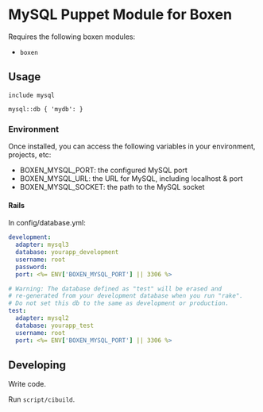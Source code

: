 # MySQL Puppet Module for Boxen

Requires the following boxen modules:

* `boxen`

## Usage

```puppet
include mysql

mysql::db { 'mydb': }
```

### Environment

Once installed, you can access the following variables in your environment, projects, etc:

* BOXEN_MYSQL_PORT: the configured MySQL port
* BOXEN_MYSQL_URL: the URL for MySQL, including localhost & port
* BOXEN_MYSQL_SOCKET: the path to the MySQL socket

#### Rails

In config/database.yml:

```yaml
development:
  adapter: mysql3
  database: yourapp_development
  username: root
  password:
  port: <%= ENV['BOXEN_MYSQL_PORT'] || 3306 %>

# Warning: The database defined as "test" will be erased and
# re-generated from your development database when you run "rake".
# Do not set this db to the same as development or production.
test:
  adapter: mysql2
  database: yourapp_test
  username: root
  port: <%= ENV['BOXEN_MYSQL_PORT'] || 3306 %>
```

## Developing

Write code.

Run `script/cibuild`.
